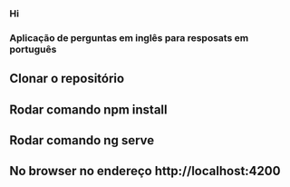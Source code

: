 
### Hi

### Aplicação de perguntas em inglês para resposats em português

## Clonar o repositório
## Rodar comando npm install
## Rodar comando ng serve
## No browser no endereço http://localhost:4200